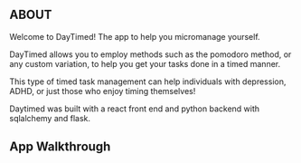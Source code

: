 ## ABOUT

Welcome to DayTimed! The app to help you micromanage yourself.

DayTimed allows you to employ methods such as the pomodoro method, or any custom variation, to help you get your tasks done in a timed manner. 

This type of timed task management can help individuals with depression, ADHD, or just those who enjoy timing themselves!

Daytimed was built with a react front end and python backend with sqlalchemy and flask. 

## App Walkthrough

